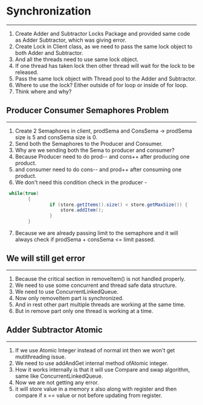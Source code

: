 # Synchronization  

---

1. Create Adder and Subtractor Locks Package and provided same code as Adder Subtractor, which was giving error.
2. Create Lock in Client class, as we need to pass the same lock object to both Adder and Subtractor.
3. And all the threads need to use same lock object.
4. If one thread has taken lock then other thread will wait for the lock to be released.
5. Pass the same lock object with Thread pool to the Adder and Subtractor.
6. Where to use the lock? Either outside of for loop or inside of for loop.
7. Think where and why?


## Producer Consumer Semaphores Problem 

---

1. Create 2 Semaphores in client, prodSema and ConsSema -> prodSema size is 5 and consSema size is 0.
2. Send both the Semaphores to the Producer and Consumer.
3. Why are we sending both the Sema to producer and consumer?
4. Because Producer need to do prod-- and cons++ after producing one product.
5. and consumer need to do cons-- and prod++ after consuming one product.
6. We don't need this condition check in the producer - 
```java
 while(true)
        {
                if (store.getItems().size() < store.getMaxSize()) {
                    store.addItem();
                }
        }
```

7. Because we are already passing limit to the semaphore and it will always check if prodSema + consSema <= limit passed.

## We will still get error

---

1. Because the critical section in removeItem() is not handled properly.
2. We need to use some concurrent and thread safe data structure.
3. We need to use ConcurrentLinkedQueue.
4. Now only removeItem part is synchronized.
5. And in rest other part multiple threads are working at the same time.
6. But in remove part only one thread is working at a time.


## Adder Subtractor Atomic

---

1. If we use Atomic Integer instead of normal int then we won't get mutithreading issue.
2. We need to use addAndGet internal method ofAtomic integer.
3. How it works internally is that it will use Compare and swap algorithm, same like ConcurrentLinkedQueue.
4. Now we are not getting any error.
5. it will store value in a memory x also along with register and then compare if x == value or not before updating from register.
